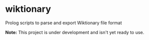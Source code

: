 # wiktionary
Prolog scripts to parse and export Wiktionary file format

**Note:** This project is under development and isn't yet ready to use.
